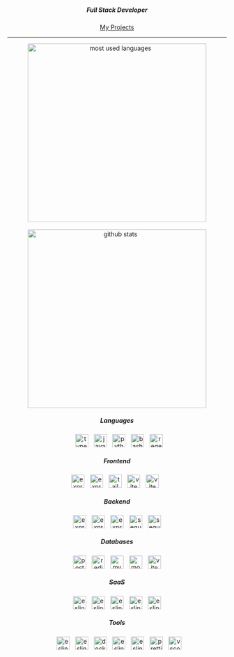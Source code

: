 <div align="center">
<h5 >Full Stack Developer</h5>

[My Projects](https://folio.williamguinaudie.com/my-projects)

  <hr/>
<div>
<img src="https://github-readme-stats.vercel.app/api/top-langs?username=neohuncho&show_icons=true&locale=en&layout=compact&theme=chartreuse-dark&exclude_repo=my-portfolio-old" alt="most used languages" width="410" />
<br>
<br>
<img  src="https://github-readme-stats.vercel.app/api?username=neohuncho&show_icons=true&locale=en&theme=chartreuse-dark" alt="github stats" width="410" />
</div>
  <div>
    <h5>Languages</h5>
    <img width="5" />
    <img src="https://skillicons.dev/icons?i=ts" height="30" alt="typescript logo"  />
    <img width="5" />
    <img src="https://skillicons.dev/icons?i=js" height="30" alt="javascript logo"  />
    <img width="5" />
    <img src="https://skillicons.dev/icons?i=py" height="30" alt="python logo"  />
    <img width="5" />
    <img src="https://skillicons.dev/icons?i=bash" height="30" alt="bash logo"  />
    <img width="5" />
    <img src="https://skillicons.dev/icons?i=regex" height="30" alt="regex logo"  />
  </div>
  <div>
    <h5>Frontend</h5>
        <img src="https://skillicons.dev/icons?i=react" height="30" alt="express logo"  />
    <img width="5" />
     <img src="https://skillicons.dev/icons?i=next" height="30" alt="express logo"  />
    <img width="5" />
    <img src="https://cdn.simpleicons.org/tailwindcss/06B6D4" height="30" alt="tailwindcss logo"  />
    <img width="5" />
    <img src="https://skillicons.dev/icons?i=vite" height="30" alt="vite logo"  />
    <img width="5" />
    <img src="https://skillicons.dev/icons?i=redux" height="30" alt="vite logo"  />
    <img width="5" />
  </div>
   <div>
    <h5>Backend</h5>
    <img src="https://skillicons.dev/icons?i=nodejs" height="30" alt="express logo"  />
    <img width="5" />
    <img src="https://skillicons.dev/icons?i=prisma" height="30" alt="express logo"  />
    <img width="5" />
    <img src="https://skillicons.dev/icons?i=express" height="30" alt="express logo"  />
    <img width="5" />
    <img src="https://cdn.jsdelivr.net/gh/devicons/devicon/icons/sequelize/sequelize-original.svg" height="30" alt="sequelize logo"  />
    <img width="5" />
    <img src="https://skillicons.dev/icons?i=kubernetes" height="30" alt="sequelize logo"  />
  </div>
  <div>
    <h5>Databases</h5>
    <img src="https://cdn.jsdelivr.net/gh/devicons/devicon/icons/postgresql/postgresql-original.svg" height="30" alt="postgresql logo"  />
    <img width="5" />
    <img src="https://cdn.jsdelivr.net/gh/devicons/devicon/icons/redis/redis-original.svg" height="30" alt="redis logo"  />
    <img width="5" />
    <img src="https://cdn.jsdelivr.net/gh/devicons/devicon/icons/mysql/mysql-original.svg" height="30" alt="mysql logo"  />
    <img width="5" />
    <img src="https://cdn.simpleicons.org/mongodb/47A248" height="30" alt="mongodb logo"  />
      <img width="5" />
      <img src="https://skillicons.dev/icons?i=planetscale" height="30" alt="vite logo"  />
  </div>
  <div>
    <h5>SaaS</h5>
     <img src="https://skillicons.dev/icons?i=vercel" height="30" alt="eslint logo"  />
    <img width="5" />
     <img src="https://skillicons.dev/icons?i=gcp" height="30" alt="eslint logo"  /> 
    <img width="5" />
     <img src="https://skillicons.dev/icons?i=aws" height="30" alt="eslint logo"  /> 
    <img width="5" />
     <img src="https://skillicons.dev/icons?i=firebase" height="30" alt="eslint logo"  /> 
    <img width="5" />
     <img src="https://skillicons.dev/icons?i=netlify" height="30" alt="eslint logo"  /> 
  </div>
  <div>
    <h5>Tools</h5>
    <img width="5" />
    <img src="https://skillicons.dev/icons?i=sentry" height="30" alt="eslint logo"  />
    <img width="5" />
    <img src="https://skillicons.dev/icons?i=jest" height="30" alt="eslint logo"  />
    <img width="5" />
      <img src="https://skillicons.dev/icons?i=docker" height="30" alt="docker logo"  />
    <img width="5" />
    <img src="https://skillicons.dev/icons?i=cloudflare" height="30" alt="eslint logo"  />
    <img width="5" />
    <img src="https://cdn.jsdelivr.net/gh/devicons/devicon/icons/eslint/eslint-original.svg" height="30" alt="eslint logo"  />
    <img width="5" />
    <img src="https://github.com/kibotrel/kibotrel/assets/45034541/35dc9106-f040-4951-8503-13ab7ba17043" height="30" alt="prettier logo"  />
    <img width="5" />
    <img src="https://cdn.simpleicons.org/visualstudiocode/007ACC" height="30" alt="vscode logo"  />
</div>
</div>
